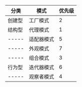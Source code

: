 | 分类 | 模式 | 优先级 |
| ------ | ------ | ------ |
| 创建型 | 工厂模式 | 2 | 
| 结构型 | 代理模式 | 1 |
| ----- | 适配器模式 | 5 |
| ----- | 外观模式 | 7 |
| ----- | 组合模式 | 3 |
| 行为型 | 迭代器模式 | 6 |
| ----- | 观察者模式 | 4 |


